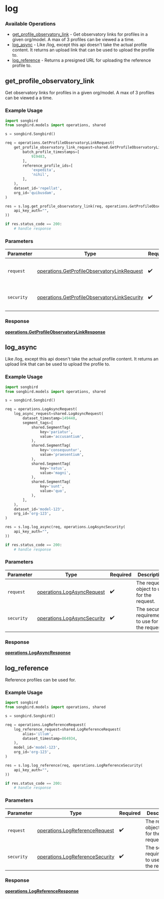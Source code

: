 # log

### Available Operations

* [get_profile_observatory_link](#get_profile_observatory_link) - Get observatory links for profiles in a given org/model. A max of 3 profiles can be viewed a a time.
* [log_async](#log_async) - Like /log, except this api doesn't take the actual profile content. It returns an upload link that can be used to upload the profile to.
* [log_reference](#log_reference) - Returns a presigned URL for uploading the reference profile to.

## get_profile_observatory_link

Get observatory links for profiles in a given org/model. A max of 3 profiles can be viewed a a time.

### Example Usage

```python
import songbird
from songbird.models import operations, shared

s = songbird.Songbird()

req = operations.GetProfileObservatoryLinkRequest(
    get_profile_observatory_link_request=shared.GetProfileObservatoryLinkRequest(
        batch_profile_timestamps=[
            919483,
        ],
        reference_profile_ids=[
            'expedita',
            'nihil',
        ],
    ),
    dataset_id='repellat',
    org_id='quibusdam',
)

res = s.log.get_profile_observatory_link(req, operations.GetProfileObservatoryLinkSecurity(
    api_key_auth="",
))

if res.status_code == 200:
    # handle response
```

### Parameters

| Parameter                                                                                                    | Type                                                                                                         | Required                                                                                                     | Description                                                                                                  |
| ------------------------------------------------------------------------------------------------------------ | ------------------------------------------------------------------------------------------------------------ | ------------------------------------------------------------------------------------------------------------ | ------------------------------------------------------------------------------------------------------------ |
| `request`                                                                                                    | [operations.GetProfileObservatoryLinkRequest](../../models/operations/getprofileobservatorylinkrequest.md)   | :heavy_check_mark:                                                                                           | The request object to use for the request.                                                                   |
| `security`                                                                                                   | [operations.GetProfileObservatoryLinkSecurity](../../models/operations/getprofileobservatorylinksecurity.md) | :heavy_check_mark:                                                                                           | The security requirements to use for the request.                                                            |


### Response

**[operations.GetProfileObservatoryLinkResponse](../../models/operations/getprofileobservatorylinkresponse.md)**


## log_async

Like /log, except this api doesn't take the actual profile content. It returns an upload link that can be used to upload the profile to.

### Example Usage

```python
import songbird
from songbird.models import operations, shared

s = songbird.Songbird()

req = operations.LogAsyncRequest(
    log_async_request=shared.LogAsyncRequest(
        dataset_timestamp=149448,
        segment_tags=[
            shared.SegmentTag(
                key='pariatur',
                value='accusantium',
            ),
            shared.SegmentTag(
                key='consequuntur',
                value='praesentium',
            ),
            shared.SegmentTag(
                key='natus',
                value='magni',
            ),
            shared.SegmentTag(
                key='sunt',
                value='quo',
            ),
        ],
    ),
    dataset_id='model-123',
    org_id='org-123',
)

res = s.log.log_async(req, operations.LogAsyncSecurity(
    api_key_auth="",
))

if res.status_code == 200:
    # handle response
```

### Parameters

| Parameter                                                                  | Type                                                                       | Required                                                                   | Description                                                                |
| -------------------------------------------------------------------------- | -------------------------------------------------------------------------- | -------------------------------------------------------------------------- | -------------------------------------------------------------------------- |
| `request`                                                                  | [operations.LogAsyncRequest](../../models/operations/logasyncrequest.md)   | :heavy_check_mark:                                                         | The request object to use for the request.                                 |
| `security`                                                                 | [operations.LogAsyncSecurity](../../models/operations/logasyncsecurity.md) | :heavy_check_mark:                                                         | The security requirements to use for the request.                          |


### Response

**[operations.LogAsyncResponse](../../models/operations/logasyncresponse.md)**


## log_reference

Reference profiles can be used for.

### Example Usage

```python
import songbird
from songbird.models import operations, shared

s = songbird.Songbird()

req = operations.LogReferenceRequest(
    log_reference_request=shared.LogReferenceRequest(
        alias='illum',
        dataset_timestamp=864934,
    ),
    model_id='model-123',
    org_id='org-123',
)

res = s.log.log_reference(req, operations.LogReferenceSecurity(
    api_key_auth="",
))

if res.status_code == 200:
    # handle response
```

### Parameters

| Parameter                                                                          | Type                                                                               | Required                                                                           | Description                                                                        |
| ---------------------------------------------------------------------------------- | ---------------------------------------------------------------------------------- | ---------------------------------------------------------------------------------- | ---------------------------------------------------------------------------------- |
| `request`                                                                          | [operations.LogReferenceRequest](../../models/operations/logreferencerequest.md)   | :heavy_check_mark:                                                                 | The request object to use for the request.                                         |
| `security`                                                                         | [operations.LogReferenceSecurity](../../models/operations/logreferencesecurity.md) | :heavy_check_mark:                                                                 | The security requirements to use for the request.                                  |


### Response

**[operations.LogReferenceResponse](../../models/operations/logreferenceresponse.md)**


